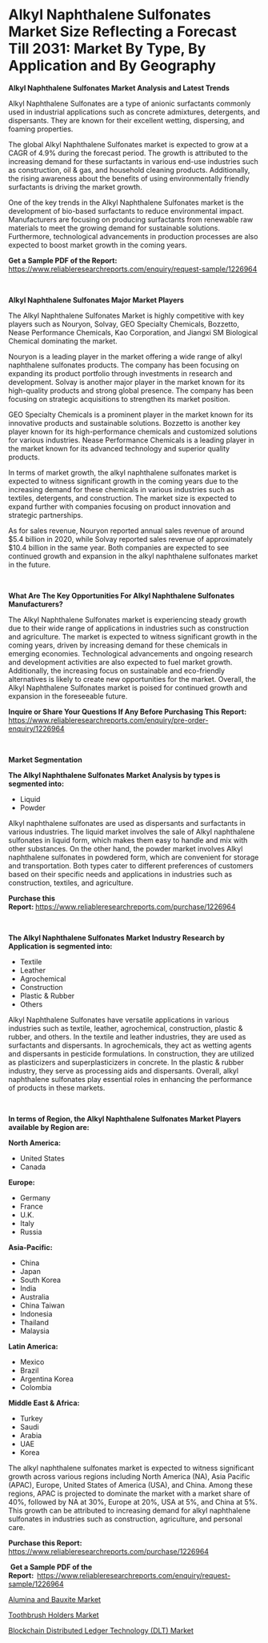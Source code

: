 <p><h1>Alkyl Naphthalene Sulfonates Market Size Reflecting a Forecast Till 2031: Market By Type, By Application and By Geography</h1></p><p><strong>Alkyl Naphthalene Sulfonates Market Analysis and Latest Trends</strong></p>
<p><p>Alkyl Naphthalene Sulfonates are a type of anionic surfactants commonly used in industrial applications such as concrete admixtures, detergents, and dispersants. They are known for their excellent wetting, dispersing, and foaming properties.</p><p>The global Alkyl Naphthalene Sulfonates market is expected to grow at a CAGR of 4.9% during the forecast period. The growth is attributed to the increasing demand for these surfactants in various end-use industries such as construction, oil & gas, and household cleaning products. Additionally, the rising awareness about the benefits of using environmentally friendly surfactants is driving the market growth.</p><p>One of the key trends in the Alkyl Naphthalene Sulfonates market is the development of bio-based surfactants to reduce environmental impact. Manufacturers are focusing on producing surfactants from renewable raw materials to meet the growing demand for sustainable solutions. Furthermore, technological advancements in production processes are also expected to boost market growth in the coming years.</p></p>
<p><strong>Get a Sample PDF of the Report:&nbsp;</strong> <a href="https://www.reliableresearchreports.com/enquiry/request-sample/1226964">https://www.reliableresearchreports.com/enquiry/request-sample/1226964</a></p>
<p>&nbsp;</p>
<p><strong>Alkyl Naphthalene Sulfonates Major Market Players</strong></p>
<p><p>The Alkyl Naphthalene Sulfonates Market is highly competitive with key players such as Nouryon, Solvay, GEO Specialty Chemicals, Bozzetto, Nease Performance Chemicals, Kao Corporation, and Jiangxi SM Biological Chemical dominating the market. </p><p>Nouryon is a leading player in the market offering a wide range of alkyl naphthalene sulfonates products. The company has been focusing on expanding its product portfolio through investments in research and development. Solvay is another major player in the market known for its high-quality products and strong global presence. The company has been focusing on strategic acquisitions to strengthen its market position.</p><p>GEO Specialty Chemicals is a prominent player in the market known for its innovative products and sustainable solutions. Bozzetto is another key player known for its high-performance chemicals and customized solutions for various industries. Nease Performance Chemicals is a leading player in the market known for its advanced technology and superior quality products.</p><p>In terms of market growth, the alkyl naphthalene sulfonates market is expected to witness significant growth in the coming years due to the increasing demand for these chemicals in various industries such as textiles, detergents, and construction. The market size is expected to expand further with companies focusing on product innovation and strategic partnerships.</p><p>As for sales revenue, Nouryon reported annual sales revenue of around $5.4 billion in 2020, while Solvay reported sales revenue of approximately $10.4 billion in the same year. Both companies are expected to see continued growth and expansion in the alkyl naphthalene sulfonates market in the future.</p></p>
<p>&nbsp;</p>
<p><strong>What Are The Key Opportunities For Alkyl Naphthalene Sulfonates Manufacturers?</strong></p>
<p><p>The Alkyl Naphthalene Sulfonates market is experiencing steady growth due to their wide range of applications in industries such as construction and agriculture. The market is expected to witness significant growth in the coming years, driven by increasing demand for these chemicals in emerging economies. Technological advancements and ongoing research and development activities are also expected to fuel market growth. Additionally, the increasing focus on sustainable and eco-friendly alternatives is likely to create new opportunities for the market. Overall, the Alkyl Naphthalene Sulfonates market is poised for continued growth and expansion in the foreseeable future.</p></p>
<p><strong>Inquire or Share Your Questions If Any Before Purchasing This Report:</strong> <a href="https://www.reliableresearchreports.com/enquiry/pre-order-enquiry/1226964">https://www.reliableresearchreports.com/enquiry/pre-order-enquiry/1226964</a></p>
<p>&nbsp;</p>
<p><strong>Market Segmentation</strong></p>
<p><strong>The Alkyl Naphthalene Sulfonates Market Analysis by types is segmented into:</strong></p>
<p><ul><li>Liquid</li><li>Powder</li></ul></p>
<p><p>Alkyl naphthalene sulfonates are used as dispersants and surfactants in various industries. The liquid market involves the sale of Alkyl naphthalene sulfonates in liquid form, which makes them easy to handle and mix with other substances. On the other hand, the powder market involves Alkyl naphthalene sulfonates in powdered form, which are convenient for storage and transportation. Both types cater to different preferences of customers based on their specific needs and applications in industries such as construction, textiles, and agriculture.</p></p>
<p><strong>Purchase this Report:&nbsp;</strong><a href="https://www.reliableresearchreports.com/purchase/1226964">https://www.reliableresearchreports.com/purchase/1226964</a></p>
<p>&nbsp;</p>
<p><strong>The Alkyl Naphthalene Sulfonates Market Industry Research by Application is segmented into:</strong></p>
<p><ul><li>Textile</li><li>Leather</li><li>Agrochemical</li><li>Construction</li><li>Plastic & Rubber</li><li>Others</li></ul></p>
<p><p>Alkyl Naphthalene Sulfonates have versatile applications in various industries such as textile, leather, agrochemical, construction, plastic & rubber, and others. In the textile and leather industries, they are used as surfactants and dispersants. In agrochemicals, they act as wetting agents and dispersants in pesticide formulations. In construction, they are utilized as plasticizers and superplasticizers in concrete. In the plastic & rubber industry, they serve as processing aids and dispersants. Overall, alkyl naphthalene sulfonates play essential roles in enhancing the performance of products in these markets.</p></p>
<p>&nbsp;</p>
<p><strong>In terms of Region, the Alkyl Naphthalene Sulfonates Market Players available by Region are:</strong></p>
<p>
    <p> <strong> North America: </strong>
        <ul>
            <li>United States</li>
            <li>Canada</li>
        </ul>
        </p> 
    <p> <strong> Europe: </strong>
        <ul>
            <li>Germany</li>
            <li>France</li>
            <li>U.K.</li>
            <li>Italy</li>
            <li>Russia</li>
        </ul>
        </p> 
    <p> <strong> Asia-Pacific: </strong>
        <ul>
            <li>China</li>
            <li>Japan</li>
            <li>South Korea</li>
            <li>India</li>
            <li>Australia</li>
            <li>China Taiwan</li>
            <li>Indonesia</li>
            <li>Thailand</li>
            <li>Malaysia</li>
        </ul>
        </p> 
    <p> <strong> Latin America: </strong>
        <ul>
            <li>Mexico</li>
            <li>Brazil</li>
            <li>Argentina Korea</li>
            <li>Colombia</li>
        </ul>
        </p> 
    <p> <strong> Middle East & Africa: </strong>
        <ul>
            <li>Turkey</li>
            <li>Saudi</li>
            <li>Arabia</li>
            <li>UAE</li>
            <li>Korea</li>
        </ul>
    </p>
    </p>
<p><p>The alkyl naphthalene sulfonates market is expected to witness significant growth across various regions including North America (NA), Asia Pacific (APAC), Europe, United States of America (USA), and China. Among these regions, APAC is projected to dominate the market with a market share of 40%, followed by NA at 30%, Europe at 20%, USA at 5%, and China at 5%. This growth can be attributed to increasing demand for alkyl naphthalene sulfonates in industries such as construction, agriculture, and personal care.</p></p>
<p><strong>Purchase this Report: </strong><a href="https://www.reliableresearchreports.com/purchase/1226964">https://www.reliableresearchreports.com/purchase/1226964</a></p>
<p>&nbsp;<strong>Get a Sample PDF of the Report:&nbsp;&nbsp;</strong><a href="https://www.reliableresearchreports.com/enquiry/request-sample/1226964">https://www.reliableresearchreports.com/enquiry/request-sample/1226964</a></p>
<p><strong></strong></p>
<p><p><a href="https://view.publitas.com/reportprime-1/alumina-and-bauxite-market-size-and-examines-its-market-scope-with-a-primary-focus-on-growth-opportunities-and-forecasted-trends-spanning-from-2023-to-2030/">Alumina and Bauxite Market</a></p><p><a href="https://view.publitas.com/reportprime-1/toothbrush-holders-market-research-report-reveals-the-latest-trends-and-opportunities-of-this-market-for-period-from-2023-2030/">Toothbrush Holders Market</a></p><p><a href="https://view.publitas.com/reportprime-1/blockchain-distributed-ledger-technology-dlt-market-research-report-provides-thorough-industry-overview-which-offers-an-in-depth-analysis-of-product-trends-and-new-market-divisions/">Blockchain Distributed Ledger Technology (DLT) Market</a></p></p>